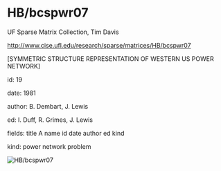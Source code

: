 # HB/bcspwr07

 UF Sparse Matrix Collection, Tim Davis

 http://www.cise.ufl.edu/research/sparse/matrices/HB/bcspwr07

 [SYMMETRIC STRUCTURE REPRESENTATION OF WESTERN US POWER NETWORK]

 id: 19

 date: 1981

 author: B. Dembart, J. Lewis

 ed: I. Duff, R. Grimes, J. Lewis

 fields: title A name id date author ed kind

 kind: power network problem

![HB/bcspwr07](http://yifanhu.net/GALLERY/GRAPHS/GIF_SMALL/HB@bcspwr07.gif)
